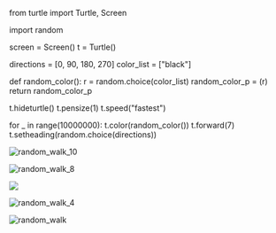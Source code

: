 from turtle import Turtle, Screen

import random

screen = Screen()
t = Turtle()


directions = [0, 90, 180, 270]
color_list = ["black"]


def random_color():
    r = random.choice(color_list)
    random_color_p = (r)
    return random_color_p

t.hideturtle()
t.pensize(1)
t.speed("fastest")

for _ in range(10000000):
    t.color(random_color())
    t.forward(7)
    t.setheading(random.choice(directions))



![random_walk_10](https://user-images.githubusercontent.com/100161430/157100174-a8754351-4d46-4829-aa91-48eb01f1f868.png)

![random_walk_8](https://user-images.githubusercontent.com/100161430/157100209-dfc3aad6-4e87-4bd4-9845-275e57d80919.png)

<img src="https://user-images.githubusercontent.com/100161430/156935226-f0b7114d-d93c-4f39-a0f3-82028f44bdcb.png">

![random_walk_4](https://user-images.githubusercontent.com/100161430/156936336-ebb2ad93-1870-4f18-96be-3870f2bf55a6.png)

![random_walk](https://user-images.githubusercontent.com/100161430/156937536-dc37d24e-8ed8-4d0c-b314-4e50da08cf0a.png)

